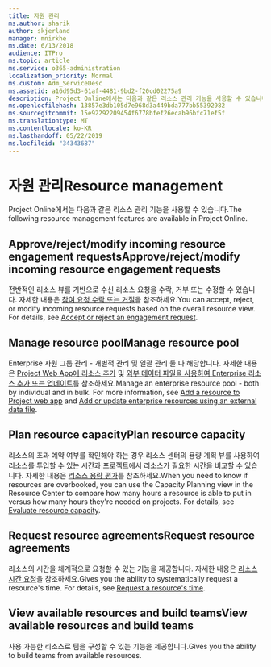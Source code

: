 ```yaml
---
title: 자원 관리
ms.author: sharik
author: skjerland
manager: mnirkhe
ms.date: 6/13/2018
audience: ITPro
ms.topic: article
ms.service: o365-administration
localization_priority: Normal
ms.custom: Adm_ServiceDesc
ms.assetid: a16d95d3-61af-4481-9bd2-f20cd02275a9
description: Project Online에서는 다음과 같은 리소스 관리 기능을 사용할 수 있습니다.
ms.openlocfilehash: 13857e3db105d7e968d3a449bda777bb55392982
ms.sourcegitcommit: 15e92292209454f6778bfef26ecab96bfc71ef5f
ms.translationtype: MT
ms.contentlocale: ko-KR
ms.lasthandoff: 05/22/2019
ms.locfileid: "34343687"
---
```

# <a name="resource-management"></a><span data-ttu-id="22ded-103">자원 관리</span><span class="sxs-lookup"><span data-stu-id="22ded-103">Resource management</span></span>

<span data-ttu-id="22ded-104">Project Online에서는 다음과 같은 리소스 관리 기능을 사용할 수 있습니다.</span><span class="sxs-lookup"><span data-stu-id="22ded-104">The following resource management features are available in Project Online.</span></span>
  
## <a name="approverejectmodify-incoming-resource-engagement-requests"></a><span data-ttu-id="22ded-105">Approve/reject/modify incoming resource engagement requests</span><span class="sxs-lookup"><span data-stu-id="22ded-105">Approve/reject/modify incoming resource engagement requests</span></span>
<span data-ttu-id="22ded-106"><a name="bkmk_ApproveRejectModify"> </a></span><span class="sxs-lookup"><span data-stu-id="22ded-106"></span></span>

<span data-ttu-id="22ded-p101">전반적인 리소스 뷰를 기반으로 수신 리소스 요청을 수락, 거부 또는 수정할 수 있습니다. 자세한 내용은 [참여 요청 수락 또는 거절](http://go.microsoft.com/fwlink/?LinkID=823659&amp;clcid=0x409)을 참조하세요.</span><span class="sxs-lookup"><span data-stu-id="22ded-p101">You can accept, reject, or modify incoming resource requests based on the overall resource view. For details, see [Accept or reject an engagement request](http://go.microsoft.com/fwlink/?LinkID=823659&amp;clcid=0x409).</span></span>
  
## <a name="manage-resource-pool"></a><span data-ttu-id="22ded-109">Manage resource pool</span><span class="sxs-lookup"><span data-stu-id="22ded-109">Manage resource pool</span></span>
<span data-ttu-id="22ded-110"><a name="bkmk_ManageResourcePool"> </a></span><span class="sxs-lookup"><span data-stu-id="22ded-110"></span></span>

<span data-ttu-id="22ded-p102">Enterprise 자원 그룹 관리 - 개별적 관리 및 일괄 관리 둘 다 해당합니다. 자세한 내용은 [Project Web App에 리소스 추가](http://go.microsoft.com/fwlink/?LinkID=823660&amp;clcid=0x409) 및 [외부 데이터 파일을 사용하여 Enterprise 리소스 추가 또는 업데이트](http://go.microsoft.com/fwlink/?LinkID=823661&amp;clcid=0x409)를 참조하세요.</span><span class="sxs-lookup"><span data-stu-id="22ded-p102">Manage an enterprise resource pool - both by individual and in bulk. For more information, see [Add a resource to Project web app](http://go.microsoft.com/fwlink/?LinkID=823660&amp;clcid=0x409) and [Add or update enterprise resources using an external data file](http://go.microsoft.com/fwlink/?LinkID=823661&amp;clcid=0x409).</span></span>
  
## <a name="plan-resource-capacity"></a><span data-ttu-id="22ded-113">Plan resource capacity</span><span class="sxs-lookup"><span data-stu-id="22ded-113">Plan resource capacity</span></span>
<span data-ttu-id="22ded-114"><a name="bkmk_PlanResourceCapacity"> </a></span><span class="sxs-lookup"><span data-stu-id="22ded-114"></span></span>

<span data-ttu-id="22ded-p103">리소스의 초과 예약 여부를 확인해야 하는 경우 리소스 센터의 용량 계획 뷰를 사용하여 리소스를 투입할 수 있는 시간과 프로젝트에서 리소스가 필요한 시간을 비교할 수 있습니다. 자세한 내용은 [리소스 용량 평가](http://go.microsoft.com/fwlink/?LinkID=823662&amp;clcid=0x409)를 참조하세요.</span><span class="sxs-lookup"><span data-stu-id="22ded-p103">When you need to know if resources are overbooked, you can use the Capacity Planning view in the Resource Center to compare how many hours a resource is able to put in versus how many hours they're needed on projects. For details, see [Evaluate resource capacity](http://go.microsoft.com/fwlink/?LinkID=823662&amp;clcid=0x409).</span></span>
  
## <a name="request-resource-agreements"></a><span data-ttu-id="22ded-117">Request resource agreements</span><span class="sxs-lookup"><span data-stu-id="22ded-117">Request resource agreements</span></span>
<span data-ttu-id="22ded-118"><a name="bkmk_RequestResourceAgreements"> </a></span><span class="sxs-lookup"><span data-stu-id="22ded-118"></span></span>

<span data-ttu-id="22ded-p104">리소스의 시간을 체계적으로 요청할 수 있는 기능을 제공합니다. 자세한 내용은 [리소스 시간 요청](http://go.microsoft.com/fwlink/?LinkID=823663&amp;clcid=0x409)을 참조하세요.</span><span class="sxs-lookup"><span data-stu-id="22ded-p104">Gives you the ability to systematically request a resource's time. For details, see [Request a resource's time](http://go.microsoft.com/fwlink/?LinkID=823663&amp;clcid=0x409).</span></span>
  
## <a name="view-available-resources-and-build-teams"></a><span data-ttu-id="22ded-121">View available resources and build teams</span><span class="sxs-lookup"><span data-stu-id="22ded-121">View available resources and build teams</span></span>
<span data-ttu-id="22ded-122"><a name="bkmk_ViewAvailableResources"> </a></span><span class="sxs-lookup"><span data-stu-id="22ded-122"></span></span>

<span data-ttu-id="22ded-123">사용 가능한 리소스로 팀을 구성할 수 있는 기능을 제공합니다.</span><span class="sxs-lookup"><span data-stu-id="22ded-123">Gives you the ability to build teams from available resources.</span></span>
  

